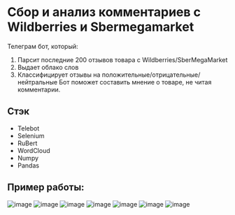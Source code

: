 # Сбор и анализ комментариев с Wildberries и Sbermegamarket
Телеграм бот, который:
1. Парсит последние 200 отзывов товара с Wildberries/SberMegaMarket
2. Выдает облако слов
3. Классифицирует отзывы на положительные/отрицательные/нейтральные
Бот поможет составить мнение о товаре, не читая комментарии.
## Стэк
- Telebot
- Selenium
- RuBert
- WordCloud
- Numpy
- Pandas

## Пример работы:
![image](https://github.com/LarionovDaniil/Wb_SberMarket_parsing/assets/110013254/ff702282-78cf-4cf2-8781-136bcef92ad6)
![image](https://github.com/LarionovDaniil/Wb_SberMarket_parsing/assets/110013254/c703acd2-ef2d-4791-a4a4-bcae83028cf7)
![image](https://github.com/LarionovDaniil/Wb_SberMarket_parsing/assets/110013254/5ce59708-a248-440d-af8e-ee3304f515ae)
![image](https://github.com/LarionovDaniil/Wb_SberMarket_parsing/assets/110013254/cee4dbc4-7358-485c-8dca-4528f0d9ed6e)
![image](https://github.com/LarionovDaniil/Wb_SberMarket_parsing/assets/110013254/dac4c5a9-d760-42d1-816b-29d55677a517)
![image](https://github.com/LarionovDaniil/Wb_SberMarket_parsing/assets/110013254/f728199c-20f2-4449-8933-e3211e294afa)
![image](https://github.com/LarionovDaniil/Wb_SberMarket_parsing/assets/110013254/8f094b81-44b4-4e8b-9957-2d070920b76b)
